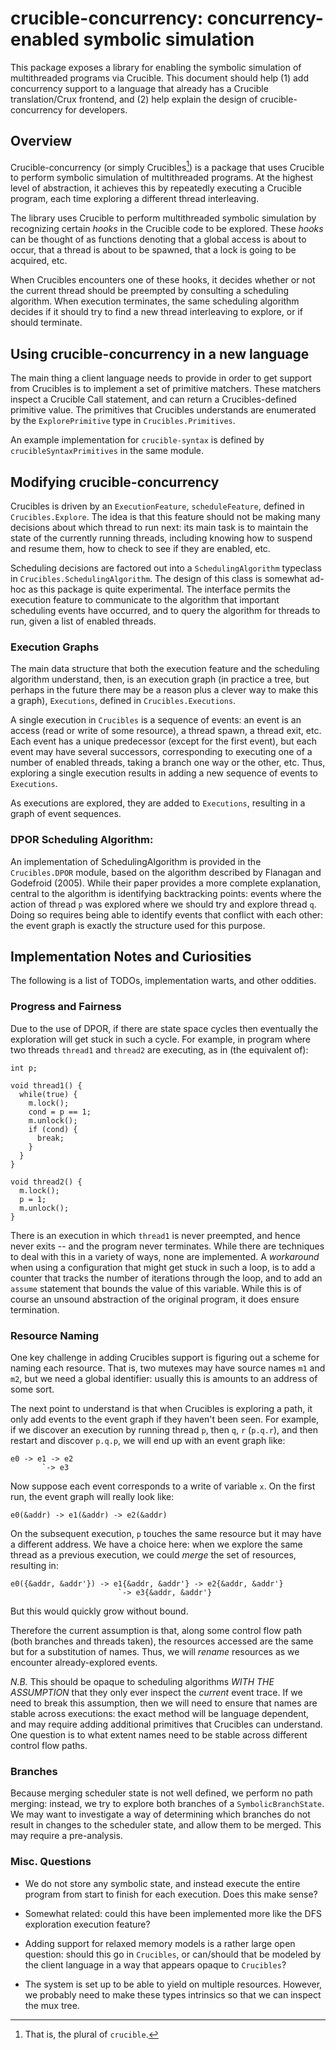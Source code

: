 # crucible-concurrency: concurrency-enabled symbolic simulation

This package exposes a library for enabling the symbolic simulation of
multithreaded programs via Crucible. This document should help (1) add
concurrency support to a language that already has a Crucible translation/Crux
frontend, and (2) help explain the design of crucible-concurrency for developers.

## Overview

Crucible-concurrency (or simply Crucibles[^1]) is a package that uses Crucible to
perform symbolic simulation of multithreaded programs. At the highest level of
abstraction, it achieves this by repeatedly executing a Crucible program, each
time exploring a different thread interleaving.

The library uses Crucible to perform multithreaded symbolic simulation by
recognizing certain _hooks_ in the Crucible code to be explored. These _hooks_
can be thought of as functions denoting that a global access is about to occur,
that a thread is about to be spawned, that a lock is going to be acquired, etc.

When Crucibles encounters one of these hooks, it decides whether or not the
current thread should be preempted by consulting a scheduling algorithm. When
execution terminates, the same scheduling algorithm decides if it should try to
find a new thread interleaving to explore, or if should terminate.

## Using crucible-concurrency in a new language

The main thing a client language needs to provide in order to get support from
Crucibles is to implement a set of primitive matchers. These matchers inspect a
Crucible Call statement, and can return a Crucibles-defined primitive value. The
primitives that Crucibles understands are enumerated by the `ExplorePrimitive`
type in `Crucibles.Primitives`.

An example implementation for `crucible-syntax` is defined by
`crucibleSyntaxPrimitives` in the same module.

## Modifying crucible-concurrency

Crucibles is driven by an `ExecutionFeature`, `scheduleFeature`, defined in
`Crucibles.Explore`. The idea is that this feature should not be making many
decisions about which thread to run next: its main task is to maintain the state
of the currently running threads, including knowing how to suspend and resume
them, how to check to see if they are enabled, etc.

Scheduling decisions are factored out into a `SchedulingAlgorithm` typeclass in
`Crucibles.SchedulingAlgorithm`. The design of this class is somewhat ad-hoc as
this package is quite experimental. The interface permits the execution feature
to communicate to the algorithm that important scheduling events have occurred,
and to query the algorithm for threads to run, given a list of enabled threads.

### Execution Graphs

The main data structure that both the execution feature and the scheduling
algorithm understand, then, is an execution graph (in practice a tree, but
perhaps in the future there may be a reason plus a clever way to make this a
graph), `Executions`, defined in `Crucibles.Executions`.

A single execution in `Crucibles` is a sequence of events: an event is an access
(read or write of some resource), a thread spawn, a thread exit, etc. Each event
has a unique predecessor (except for the first event), but each event may have
several successors, corresponding to executing one of a number of enabled
threads, taking a branch one way or the other, etc. Thus, exploring a single
execution results in adding a new sequence of events to `Executions`.

As executions are explored, they are added to `Executions`, resulting in a graph
of event sequences.

### DPOR Scheduling Algorithm:

An implementation of SchedulingAlgorithm is provided in the `Crucibles.DPOR`
module, based on the algorithm described by Flanagan and Godefroid (2005). While
their paper provides a more complete explanation, central to the algorithm is
identifying backtracking points: events where the action of thread `p` was
explored where we should try and explore thread `q`. Doing so requires being
able to identify events that conflict with each other: the event graph is
exactly the structure used for this purpose.


## Implementation Notes and Curiosities

The following is a list of TODOs, implementation warts, and other oddities.

### Progress and Fairness

Due to the use of DPOR, if there are state space cycles then eventually the
exploration will get stuck in such a cycle. For example, in program where two
threads `thread1` and `thread2` are executing, as in (the equivalent of):

```
int p;

void thread1() {
  while(true) {
    m.lock();
    cond = p == 1;
    m.unlock();
    if (cond) {
      break;
    }
  }
}

void thread2() {
  m.lock();
  p = 1;
  m.unlock();
}
```

There is an execution in which `thread1` is never preempted, and hence never
exits -- and the program never terminates. While there are techniques to deal
with this in a variety of ways, none are implemented. A _workaround_ when using
a configuration that might get stuck in such a loop, is to add a counter that
tracks the number of iterations through the loop, and to add an `assume`
statement that bounds the value of this variable. While this is of course an
unsound abstraction of the original program, it does ensure termination.

### Resource Naming

One key challenge in adding Crucibles support is figuring out a scheme for
naming each resource. That is, two mutexes may have source names `m1` and
`m2`, but we need a global identifier: usually this is amounts to an address
of some sort. 

The next point to understand is that when Crucibles is exploring a path, it
only add events to the event graph if they haven't been seen. For example, if
we discover an execution by running thread `p`, then `q`, `r` (`p.q.r`), and
then restart and discover `p.q.p`, we will end up with an event graph like:

```
e0 -> e1 -> e2
       `-> e3
```

Now suppose each event corresponds to a write of variable `x`. On the first
run, the event graph will really look like:

```
e0(&addr) -> e1(&addr) -> e2(&addr)
```

On the subsequent execution, `p` touches the same resource but it may have a
different address. We have a choice here: when we explore the same thread as a
previous execution, we could _merge_ the set of resources, resulting in:

```
e0({&addr, &addr'}) -> e1{&addr, &addr'} -> e2{&addr, &addr'}
                        `-> e3{&addr, &addr'}
```

But this would quickly grow without bound. 

Therefore the current assumption is that, along some control flow path (both
branches and threads taken), the resources accessed are the same but for a
substitution of names. Thus, we will _rename_ resources as we encounter
already-explored events.

*N.B.* This should be opaque to scheduling algorithms *WITH THE ASSUMPTION* that
they only ever inspect the _current_ event trace. If we need to break this
assumption, then we will need to ensure that names are stable across executions:
the exact method will be language dependent, and may require adding additional
primitives that Crucibles can understand. One question is to what extent names
need to be stable across different control flow paths.

### Branches

Because merging scheduler state is not well defined, we perform no path merging:
instead, we try to explore both branches of a `SymbolicBranchState`. We may want
to investigate a way of determining which branches do not result in changes to
the scheduler state, and allow them to be merged. This may require a
pre-analysis.

### Misc. Questions

- We do not store any symbolic state, and instead execute the entire program
  from start to finish for each execution. Does this make sense?
  
- Somewhat related: could this have been implemented more like the DFS
  exploration execution feature?

- Adding support for relaxed memory models is a rather large open question:
  should this go in `Crucibles`, or can/should that be modeled by the client
  language in a way that appears opaque to `Crucibles`?

- The system is set up to be able to yield on multiple resources. However, 
  we probably need to make these types intrinsics so that we can inspect the mux tree.

[^1]: That is, the plural of `crucible`.
